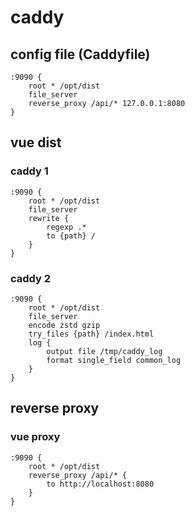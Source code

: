 # caddy

## config file (Caddyfile)
```
:9090 {
    root * /opt/dist
    file_server
    reverse_proxy /api/* 127.0.0.1:8080
}
```

## vue dist

### caddy 1
```
:9090 {
    root * /opt/dist
    file_server
    rewrite {
        regexp .*
        to {path} /
    }
}

```

### caddy 2
```
:9090 {
    root * /opt/dist
    file_server
    encode zstd gzip
    try_files {path} /index.html
    log {
        output file /tmp/caddy_log
        format single_field common_log
    }
}
```

## reverse proxy

### vue proxy
```
:9090 {
    root * /opt/dist
    reverse_proxy /api/* {
        to http://localhost:8080
    }
}
```